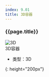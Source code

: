 ```yaml
---
index: 9.01
title: 3D容器
---
```

<h3 id="threed-容器-2">{{page.title}}</h3>

![3D][3D-01]  
3D容器


- 类型：3D

[3D-01]: {{site.baseurl}}/assets/components/3D-01.png
{: height="200px"}
